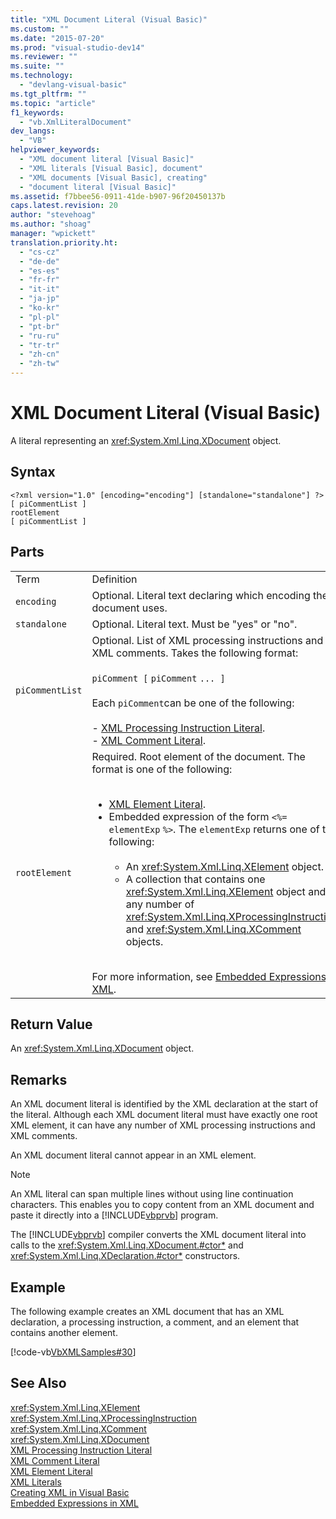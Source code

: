 ```yaml
---
title: "XML Document Literal (Visual Basic)"
ms.custom: ""
ms.date: "2015-07-20"
ms.prod: "visual-studio-dev14"
ms.reviewer: ""
ms.suite: ""
ms.technology: 
  - "devlang-visual-basic"
ms.tgt_pltfrm: ""
ms.topic: "article"
f1_keywords: 
  - "vb.XmlLiteralDocument"
dev_langs: 
  - "VB"
helpviewer_keywords: 
  - "XML document literal [Visual Basic]"
  - "XML literals [Visual Basic], document"
  - "XML documents [Visual Basic], creating"
  - "document literal [Visual Basic]"
ms.assetid: f7bbee56-0911-41de-b907-96f20450137b
caps.latest.revision: 20
author: "stevehoag"
ms.author: "shoag"
manager: "wpickett"
translation.priority.ht: 
  - "cs-cz"
  - "de-de"
  - "es-es"
  - "fr-fr"
  - "it-it"
  - "ja-jp"
  - "ko-kr"
  - "pl-pl"
  - "pt-br"
  - "ru-ru"
  - "tr-tr"
  - "zh-cn"
  - "zh-tw"
---
```

# XML Document Literal (Visual Basic)
A literal representing an <xref:System.Xml.Linq.XDocument> object.  
  
## Syntax  
  
```  
<?xml version="1.0" [encoding="encoding"] [standalone="standalone"] ?>  
[ piCommentList ]  
rootElement  
[ piCommentList ]  
```  
  
## Parts  
  
|||  
|-|-|  
|Term|Definition|  
|`encoding`|Optional. Literal text declaring which encoding the document uses.|  
|`standalone`|Optional. Literal text. Must be "yes" or "no".|  
|`piCommentList`|Optional. List of XML processing instructions and XML comments. Takes the following format:<br /><br /> `piComment [` `piComment` `... ]`<br /><br /> Each `piComment`can be one of the following:<br /><br /> -   [XML Processing Instruction Literal](../../../visual-basic/language-reference/xml-literals/xml-processing-instruction-literal.md).<br />-   [XML Comment Literal](../../../visual-basic/language-reference/xml-literals/xml-comment-literal.md).|  
|`rootElement`|Required. Root element of the document. The format is one of the following:<br /><br /> <ul><li>[XML Element Literal](../../../visual-basic/language-reference/xml-literals/xml-element-literal.md).</li><li>Embedded expression of the form `<%=` `elementExp` `%>`. The `elementExp` returns one of the following:<br /><br /> <ul><li>An <xref:System.Xml.Linq.XElement> object.</li><li>A collection that contains one <xref:System.Xml.Linq.XElement> object and any number of <xref:System.Xml.Linq.XProcessingInstruction> and <xref:System.Xml.Linq.XComment> objects.</li></ul></li></ul><br /> For more information, see [Embedded Expressions in XML](../../../visual-basic/programming-guide/language-features/xml/embedded-expressions-in-xml.md).|  
  
## Return Value  
 An <xref:System.Xml.Linq.XDocument> object.  
  
## Remarks  
 An XML document literal is identified by the XML declaration at the start of the literal. Although each XML document literal must have exactly one root XML element, it can have any number of XML processing instructions and XML comments.  
  
 An XML document literal cannot appear in an XML element.  
  
> [!NOTE]
>  An XML literal can span multiple lines without using line continuation characters. This enables you to copy content from an XML document and paste it directly into a [!INCLUDE[vbprvb](../../../csharp/programming-guide/concepts/linq/includes/vbprvb_md.md)] program.  
  
 The [!INCLUDE[vbprvb](../../../csharp/programming-guide/concepts/linq/includes/vbprvb_md.md)] compiler converts the XML document literal into calls to the <xref:System.Xml.Linq.XDocument.#ctor*> and <xref:System.Xml.Linq.XDeclaration.#ctor*> constructors.  
  
## Example  
 The following example creates an XML document that has an XML declaration, a processing instruction, a comment, and an element that contains another element.  
  
 [!code-vb[VbXMLSamples#30](../../../visual-basic/language-reference/operators/codesnippet/VisualBasic/xml-document-literal_1.vb)]  
  
## See Also  
 <xref:System.Xml.Linq.XElement>   
 <xref:System.Xml.Linq.XProcessingInstruction>   
 <xref:System.Xml.Linq.XComment>   
 <xref:System.Xml.Linq.XDocument>   
 [XML Processing Instruction Literal](../../../visual-basic/language-reference/xml-literals/xml-processing-instruction-literal.md)   
 [XML Comment Literal](../../../visual-basic/language-reference/xml-literals/xml-comment-literal.md)   
 [XML Element Literal](../../../visual-basic/language-reference/xml-literals/xml-element-literal.md)   
 [XML Literals](../../../visual-basic/language-reference/xml-literals/index.md)   
 [Creating XML in Visual Basic](../../../visual-basic/programming-guide/language-features/xml/creating-xml.md)   
 [Embedded Expressions in XML](../../../visual-basic/programming-guide/language-features/xml/embedded-expressions-in-xml.md)